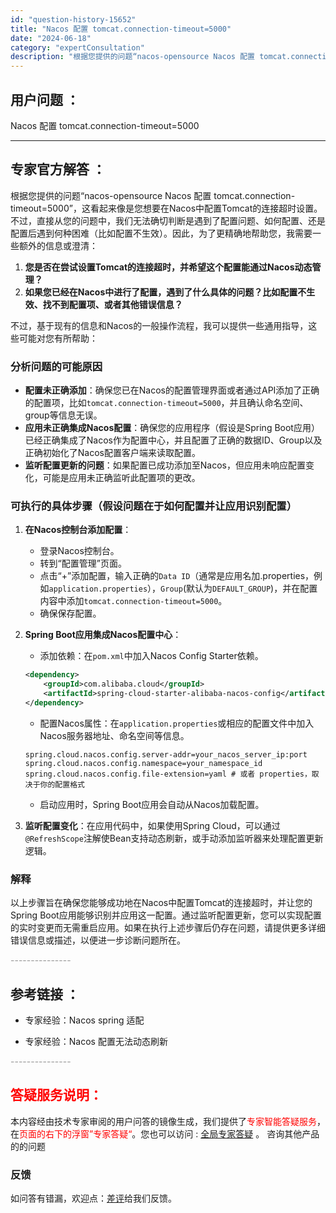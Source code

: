 ```yaml
---
id: "question-history-15652"
title: "Nacos 配置 tomcat.connection-timeout=5000"
date: "2024-06-18"
category: "expertConsultation"
description: "根据您提供的问题“nacos-opensource Nacos 配置 tomcat.connection-timeout=5000”，这看起来像是您想要在Nacos中配置Tomcat的连接超时设置。不过，直接从您的问题中，我们无法确切判断是遇到了配置问题、如何配置、还是配置后遇到何种困难（比如配置不"
---
```


## 用户问题 ： 
 Nacos 配置 tomcat.connection-timeout=5000  

---------------
## 专家官方解答 ：

根据您提供的问题“nacos-opensource Nacos 配置 tomcat.connection-timeout=5000”，这看起来像是您想要在Nacos中配置Tomcat的连接超时设置。不过，直接从您的问题中，我们无法确切判断是遇到了配置问题、如何配置、还是配置后遇到何种困难（比如配置不生效）。因此，为了更精确地帮助您，我需要一些额外的信息或澄清：

1. **您是否在尝试设置Tomcat的连接超时，并希望这个配置能通过Nacos动态管理？**
2. **如果您已经在Nacos中进行了配置，遇到了什么具体的问题？比如配置不生效、找不到配置项、或者其他错误信息？**

不过，基于现有的信息和Nacos的一般操作流程，我可以提供一些通用指导，这些可能对您有所帮助：

### 分析问题的可能原因

- **配置未正确添加**：确保您已在Nacos的配置管理界面或者通过API添加了正确的配置项，比如`tomcat.connection-timeout=5000`，并且确认命名空间、group等信息无误。
- **应用未正确集成Nacos配置**：确保您的应用程序（假设是Spring Boot应用）已经正确集成了Nacos作为配置中心，并且配置了正确的数据ID、Group以及正确初始化了Nacos配置客户端来读取配置。
- **监听配置更新的问题**：如果配置已成功添加至Nacos，但应用未响应配置变化，可能是应用未正确监听此配置项的更改。

### 可执行的具体步骤（假设问题在于如何配置并让应用识别配置）

1. **在Nacos控制台添加配置**：
   - 登录Nacos控制台。
   - 转到“配置管理”页面。
   - 点击“+”添加配置，输入正确的`Data ID`（通常是应用名加.properties，例如`application.properties`），`Group`(默认为`DEFAULT_GROUP`)，并在配置内容中添加`tomcat.connection-timeout=5000`。
   - 确保保存配置。

2. **Spring Boot应用集成Nacos配置中心**：
   - 添加依赖：在`pom.xml`中加入Nacos Config Starter依赖。
   ```xml
   <dependency>
       <groupId>com.alibaba.cloud</groupId>
       <artifactId>spring-cloud-starter-alibaba-nacos-config</artifactId>
   </dependency>
   ```
   - 配置Nacos属性：在`application.properties`或相应的配置文件中加入Nacos服务器地址、命名空间等信息。
   ```properties
   spring.cloud.nacos.config.server-addr=your_nacos_server_ip:port
   spring.cloud.nacos.config.namespace=your_namespace_id
   spring.cloud.nacos.config.file-extension=yaml # 或者 properties，取决于你的配置格式
   ```
   - 启动应用时，Spring Boot应用会自动从Nacos加载配置。

3. **监听配置变化**：在应用代码中，如果使用Spring Cloud，可以通过`@RefreshScope`注解使Bean支持动态刷新，或手动添加监听器来处理配置更新逻辑。

### 解释

以上步骤旨在确保您能够成功地在Nacos中配置Tomcat的连接超时，并让您的Spring Boot应用能够识别并应用这一配置。通过监听配置更新，您可以实现配置的实时变更而无需重启应用。如果在执行上述步骤后仍存在问题，请提供更多详细错误信息或描述，以便进一步诊断问题所在。


<font color="#949494">---------------</font> 


## 参考链接 ：

* 专家经验：Nacos spring 适配 
 
 * 专家经验：Nacos 配置无法动态刷新 


 <font color="#949494">---------------</font> 
 


## <font color="#FF0000">答疑服务说明：</font> 

本内容经由技术专家审阅的用户问答的镜像生成，我们提供了<font color="#FF0000">专家智能答疑服务</font>，在<font color="#FF0000">页面的右下的浮窗”专家答疑“</font>。您也可以访问 : [全局专家答疑](https://answer.opensource.alibaba.com/docs/intro) 。 咨询其他产品的的问题

### 反馈
如问答有错漏，欢迎点：[差评](https://ai.nacos.io/user/feedbackByEnhancerGradePOJOID?enhancerGradePOJOId=15704)给我们反馈。
